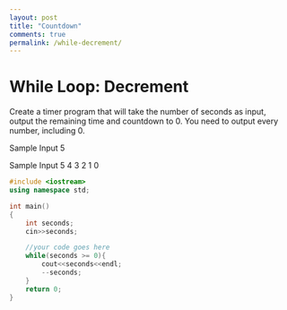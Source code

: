 ```yaml
---
layout: post
title: "Countdown"
comments: true
permalink: /while-decrement/
---
```

# While Loop: Decrement
Create a timer program that will take the number of seconds as input, output the remaining time and countdown to 0.
You need to output every number, including 0.

Sample Input
5

Sample Input
5
4
3
2
1
0

```cpp
#include <iostream>
using namespace std;

int main()
{
    int seconds;
    cin>>seconds;

    //your code goes here
    while(seconds >= 0){
    	cout<<seconds<<endl;
    	--seconds;
    }
    return 0;
}
```

